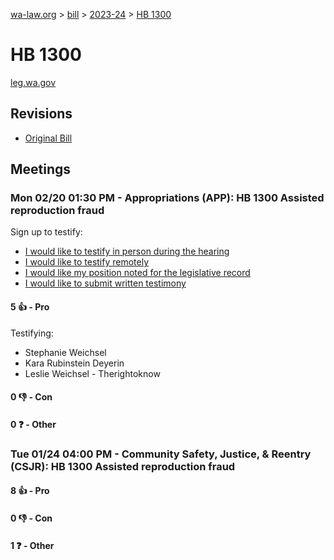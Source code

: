 [wa-law.org](/) > [bill](/bill/) > [2023-24](/bill/2023-24/) > [HB 1300](/bill/2023-24/hb/1300/)

# HB 1300
[leg.wa.gov](https://app.leg.wa.gov/billsummary?BillNumber=1300&Year=2023&Initiative=false)

## Revisions
* [Original Bill](1/)

## Meetings
### Mon 02/20 01:30 PM - Appropriations (APP): HB 1300 Assisted reproduction fraud
Sign up to testify:
* [I would like to testify in person during the hearing](https://app.leg.wa.gov/csi/Testifier/Add?chamber=House&mId=30809&aId=152144&caId=21617&tId=1)
* [I would like to testify remotely](https://app.leg.wa.gov/csi/Testifier/Add?chamber=House&mId=30809&aId=152144&caId=21617&tId=2)
* [I would like my position noted for the legislative record](https://app.leg.wa.gov/csi/Testifier/Add?chamber=House&mId=30809&aId=152144&caId=21617&tId=3)
* [I would like to submit written testimony](https://app.leg.wa.gov/csi/Testifier/Add?chamber=House&mId=30809&aId=152144&caId=21617&tId=4)

#### 5 👍 - Pro
Testifying:
* Stephanie Weichsel
* Kara Rubinstein Deyerin
* Leslie Weichsel - Therightoknow

#### 0 👎 - Con

#### 0 ❓ - Other

### Tue 01/24 04:00 PM - Community Safety, Justice, & Reentry (CSJR): HB 1300 Assisted reproduction fraud
#### 8 👍 - Pro

#### 0 👎 - Con

#### 1 ❓ - Other
